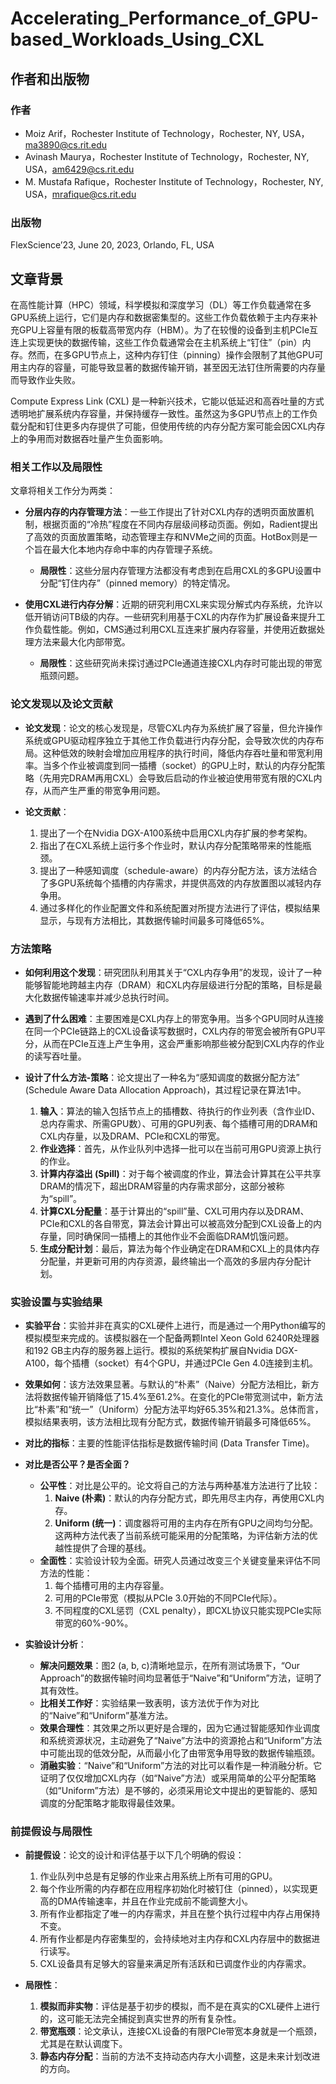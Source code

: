 # Accelerating_Performance_of_GPU-based_Workloads_Using_CXL

## 作者和出版物

### 作者
- Moiz Arif，Rochester Institute of Technology，Rochester, NY, USA，ma3890@cs.rit.edu
- Avinash Maurya，Rochester Institute of Technology，Rochester, NY, USA，am6429@cs.rit.edu
- M. Mustafa Rafique，Rochester Institute of Technology，Rochester, NY, USA，mrafique@cs.rit.edu

### 出版物
FlexScience’23, June 20, 2023, Orlando, FL, USA


## 文章背景
在高性能计算（HPC）领域，科学模拟和深度学习（DL）等工作负载通常在多GPU系统上运行，它们是内存和数据密集型的。这些工作负载依赖于主内存来补充GPU上容量有限的板载高带宽内存（HBM）。为了在较慢的设备到主机PCIe互连上实现更快的数据传输，这些工作负载通常会在主机系统上“钉住”（pin）内存。然而，在多GPU节点上，这种内存钉住（pinning）操作会限制了其他GPU可用主内存的容量，可能导致显著的数据传输开销，甚至因无法钉住所需要的内存量而导致作业失败。

Compute Express Link (CXL) 是一种新兴技术，它能以低延迟和高吞吐量的方式透明地扩展系统内存容量，并保持缓存一致性。虽然这为多GPU节点上的工作负载分配和钉住更多内存提供了可能，但使用传统的内存分配方案可能会因CXL内存上的争用而对数据吞吐量产生负面影响。

### 相关工作以及局限性
文章将相关工作分为两类：

* **分层内存的内存管理方法**：一些工作提出了针对CXL内存的透明页面放置机制，根据页面的“冷热”程度在不同内存层级间移动页面。例如，Radient提出了高效的页面放置策略，动态管理主存和NVMe之间的页面。HotBox则是一个旨在最大化本地内存命中率的内存管理子系统。
    * **局限性**：这些分层内存管理方法都没有考虑到在启用CXL的多GPU设置中分配“钉住内存”（pinned memory）的特定情况。

* **使用CXL进行内存分解**：近期的研究利用CXL来实现分解式内存系统，允许以低开销访问TB级的内存。一些研究利用基于CXL的内存作为扩展设备来提升工作负载性能。例如，CMS通过利用CXL互连来扩展内存容量，并使用近数据处理方法来最大化内部带宽。
    * **局限性**：这些研究尚未探讨通过PCIe通道连接CXL内存时可能出现的带宽瓶颈问题。

### 论文发现以及论文贡献
* **论文发现**：论文的核心发现是，尽管CXL内存为系统扩展了容量，但允许操作系统或GPU驱动程序独立于其他工作负载进行内存分配，会导致次优的内存布局。这种低效的映射会增加应用程序的执行时间，降低内存吞吐量和带宽利用率。当多个作业被调度到同一插槽（socket）的GPU上时，默认的内存分配策略（先用完DRAM再用CXL）会导致后启动的作业被迫使用带宽有限的CXL内存，从而产生严重的带宽争用问题。

* **论文贡献**：
    1. 提出了一个在Nvidia DGX-A100系统中启用CXL内存扩展的参考架构。
    2. 指出了在CXL系统上运行多个作业时，默认内存分配策略带来的性能瓶颈。
    3. 提出了一种感知调度（schedule-aware）的内存分配方法，该方法结合了多GPU系统每个插槽的内存需求，并提供高效的内存放置图以减轻内存争用。
    4. 通过多样化的作业配置文件和系统配置对所提方法进行了评估，模拟结果显示，与现有方法相比，其数据传输时间最多可降低65%。

### 方法策略
* **如何利用这个发现**：研究团队利用其关于“CXL内存争用”的发现，设计了一种能够智能地跨越主内存（DRAM）和CXL内存层级进行分配的策略，目标是最大化数据传输速率并减少总执行时间。

* **遇到了什么困难**：主要困难是CXL内存上的带宽争用。当多个GPU同时从连接在同一个PCIe链路上的CXL设备读写数据时，CXL内存的带宽会被所有GPU平分，从而在PCIe互连上产生争用，这会严重影响那些被分配到CXL内存的作业的读写吞吐量。

* **设计了什么方法-策略**：论文提出了一种名为“感知调度的数据分配方法” (Schedule Aware Data Allocation Approach)，其过程记录在算法1中。
    1. **输入**：算法的输入包括节点上的插槽数、待执行的作业列表（含作业ID、总内存需求、所需GPU数）、可用的GPU列表、每个插槽可用的DRAM和CXL内存量，以及DRAM、PCIe和CXL的带宽。
    2. **作业选择**：首先，从作业队列中选择一批可以在当前可用GPU资源上执行的作业。
    3. **计算内存溢出 (Spill)**：对于每个被调度的作业，算法会计算其在公平共享DRAM的情况下，超出DRAM容量的内存需求部分，这部分被称为“spill”。
    4. **计算CXL分配量**：基于计算出的“spill”量、CXL可用内存以及DRAM、PCIe和CXL的各自带宽，算法会计算出可以被高效分配到CXL设备上的内存量，同时确保同一插槽上的其他作业不会面临DRAM饥饿问题。
    5. **生成分配计划**：最后，算法为每个作业确定在DRAM和CXL上的具体内存分配量，并更新可用的内存资源，最终输出一个高效的多层内存分配计划。

### 实验设置与实验结果
* **实验平台**：实验并非在真实的CXL硬件上进行，而是通过一个用Python编写的模拟模型来完成的。该模拟器在一个配备两颗Intel Xeon Gold 6240R处理器和192 GB主内存的服务器上运行。模拟的系统架构扩展自Nvidia DGX-A100，每个插槽（socket）有4个GPU，并通过PCIe Gen 4.0连接到主机。

* **效果如何**：该方法效果显著。与默认的“朴素”（Naive）分配方法相比，新方法将数据传输开销降低了15.4%至61.2%。在变化的PCIe带宽测试中，新方法比“朴素”和“统一”（Uniform）分配方法平均好65.35%和21.3%。总体而言，模拟结果表明，该方法相比现有分配方式，数据传输开销最多可降低65%。

* **对比的指标**：主要的性能评估指标是数据传输时间 (Data Transfer Time)。

* **对比是否公平？是否全面？**
    * **公平性**：对比是公平的。论文将自己的方法与两种基准方法进行了比较：
        1. **Naive (朴素)**：默认的内存分配方式，即先用尽主内存，再使用CXL内存。
        2. **Uniform (统一)**：调度器将可用的主内存在所有GPU之间均匀分配。
        这两种方法代表了当前系统可能采用的分配策略，为评估新方法的优越性提供了合理的基线。
    * **全面性**：实验设计较为全面。研究人员通过改变三个关键变量来评估不同方法的性能：
        1. 每个插槽可用的主内存容量。
        2. 可用的PCIe带宽（模拟从PCIe 3.0开始的不同PCIe代际）。
        3. 不同程度的CXL惩罚（CXL penalty），即CXL协议只能实现PCIe实际带宽的60%-90%。

* **实验设计分析**：
    * **解决问题效果**：图2 (a, b, c)清晰地显示，在所有测试场景下，“Our Approach”的数据传输时间均显著低于“Naive”和“Uniform”方法，证明了其有效性。
    * **比相关工作好**：实验结果一致表明，该方法优于作为对比的“Naive”和“Uniform”基准方法。
    * **效果合理性**：其效果之所以更好是合理的，因为它通过智能感知作业调度和系统资源状况，主动避免了“Naive”方法中的资源抢占和“Uniform”方法中可能出现的低效分配，从而最小化了由带宽争用导致的数据传输瓶颈。
    * **消融实验**：“Naive”和“Uniform”方法的对比可以看作是一种消融分析。它证明了仅仅增加CXL内存（如“Naive”方法）或采用简单的公平分配策略（如“Uniform”方法）是不够的，必须采用论文中提出的更智能的、感知调度的分配策略才能取得最佳效果。

### 前提假设与局限性
* **前提假设**：论文的设计和评估基于以下几个明确的假设：
    1. 作业队列中总是有足够的作业来占用系统上所有可用的GPU。
    2. 每个作业所需的内存都在应用程序初始化时被钉住（pinned），以实现更高的DMA传输速率，并且在作业完成前不能调整大小。
    3. 所有作业都指定了唯一的内存需求，并且在整个执行过程中内存占用保持不变。
    4. 所有作业都是内存密集型的，会持续地对主内存和CXL内存层中的数据进行读写。
    5. CXL设备具有足够大的容量来满足所有活跃和已调度作业的内存需求。

* **局限性**：
    1. **模拟而非实物**：评估是基于初步的模拟，而不是在真实的CXL硬件上进行的，这可能无法完全捕捉到真实世界的所有复杂性。
    2. **带宽瓶颈**：论文承认，连接CXL设备的有限PCIe带宽本身就是一个瓶颈，尤其是在默认调度下。
    3. **静态内存分配**：当前的方法不支持动态内存大小调整，这是未来计划改进的方向。